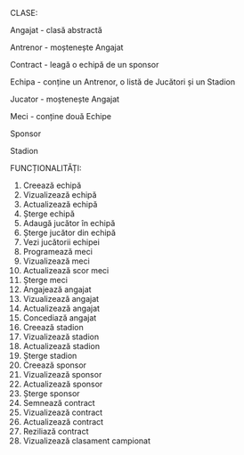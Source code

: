 CLASE:

Angajat - clasă abstractă

Antrenor - moștenește Angajat

Contract - leagă o echipă de un sponsor

Echipa - conține un Antrenor, o listă de Jucători și un Stadion

Jucator - moștenește Angajat

Meci - conține două Echipe

Sponsor

Stadion

FUNCȚIONALITĂȚI:
1. Creează echipă
2. Vizualizează echipă
3. Actualizează echipă
4. Șterge echipă
5. Adaugă jucător în echipă
6. Șterge jucător din echipă
7. Vezi jucătorii echipei
8. Programează meci
9. Vizualizează meci
10. Actualizează scor meci
11. Șterge meci
12. Angajează angajat
13. Vizualizează angajat
14. Actualizează angajat
15. Concediază angajat
16. Creează stadion
17. Vizualizează stadion
18. Actualizează stadion
19. Șterge stadion
20. Creează sponsor
21. Vizualizează sponsor
22. Actualizează sponsor
23. Șterge sponsor
24. Semnează contract
25. Vizualizează contract
26. Actualizează contract
27. Reziliază contract
28. Vizualizează clasament campionat
